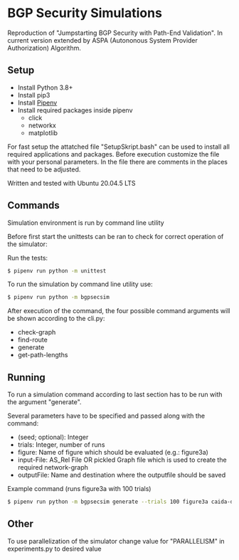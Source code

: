 # BGP Security Simulations

Reproduction of "Jumpstarting BGP Security with Path-End Validation".
In current version extended by ASPA (Autononous System Provider Authorization) Algorithm.

## Setup

- Install Python 3.8+
- Install pip3 
- Install [Pipenv](https://pipenv.pypa.io/en/latest/)
- Install required packages inside pipenv
  - click
  - networkx
  - matplotlib

For fast setup the attatched file "SetupSkript.bash" can be used to install all required applications and packages. Before execution customize the file with your personal parameters. In the file there are comments in the places that need to be adjusted.

Written and tested with Ubuntu 20.04.5 LTS

## Commands
Simulation environment is run by command line utility

Before first start the unittests can be ran to check for correct operation of the simulator:


Run the tests:

```bash
$ pipenv run python -m unittest
```

To run the simulation by command line utility use:

```bash
$ pipenv run python -m bgpsecsim
```

After execution of the command, the four possible command arguments will be shown according to the cli.py:
- check-graph
- find-route
- generate
- get-path-lengths


## Running

To run a simulation command according to last section has to be run with the argument "generate".

Several parameters have to be specified and passed along with the command:
- (seed; optional): Integer
- trials: Integer, number of runs
- figure: Name of figure which should be evaluated (e.g.: figure3a)
- input-File: AS_Rel File OR pickled Graph file which is used to create the required network-graph
- outputFile: Name and destination where the outputfile should be saved

Example command (runs figure3a with 100 trials)
```bash
$ pipenv run python -m bgpsecsim generate --trials 100 figure3a caida-data/20221101.as-rel.txt outputs/figure3a_100trials
```


## Other
To use parallelization of the simulator change value for "PARALLELISM" in experiments.py to desired value






